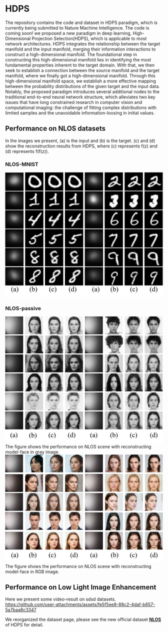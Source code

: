 # HDPS
The repository contains the code and dataset in HDPS paradigm, which is currently being submitted to Nature Machine Intelligence.
The code is coming soon!
we proposed a new paradigm in deep learning, High-Dimensional Projection Selection(HDPS), which is applicable to most network architectures. HDPS integrates the relationship between the target manifold and the input manifold, merging their information interactions to construct a high-dimensional manifold. The foundational step in constructing this high-dimensional manifold lies in identifying the most fundamental properties inherent to the target domain. With that, we then seek to establish a connection between the source manifold and the target manifold, where we finally got a high-dimensional manifold. Through this high-dimensional manifold space, we establish a more effective mapping between the probability distributions of the given target and the input data. Notably, the proposed paradigm introduces several additional nodes to the traditional end-to-end neural network structure, which alleviates two key issues that have long constrained research in computer vision and computational imaging: the challenge of fitting complex distributions with limited samples and the unavoidable information-loosing in initial values.
## Performance on NLOS datasets
In the images we present, (a) is the input and (b) is the target. (c) and (d) show the reconstruction results from HDPS, where (c) represents f(z) and (d) represents f(f(z)).
### NLOS-MNIST
![image](https://github.com/CVIR-Lab/HDPS/blob/main/image/web_mnist.png)

### NLOS-passive
![image](https://github.com/CVIR-Lab/HDPS/blob/main/image/web_gray.png)
The figure shows the performance on NLOS scene with reconstructing model-face in gray image.
![image](https://github.com/CVIR-Lab/HDPS/blob/main/image/web_rgb.png)
The figure shows the performance on NLOS scene with reconstructing model-face in RGB image.

## Performance on Low Light Image Enhancement
Here we present some video-result on sdsd datasets.
https://github.com/user-attachments/assets/fe5f5ee8-88c2-4daf-b657-5a7baa8c3347

We reorganized the dataset page, please see the new official dataset  [**NLOS**](https://github.com/CVIR-Lab/NLOS) of HDPS for detail.
